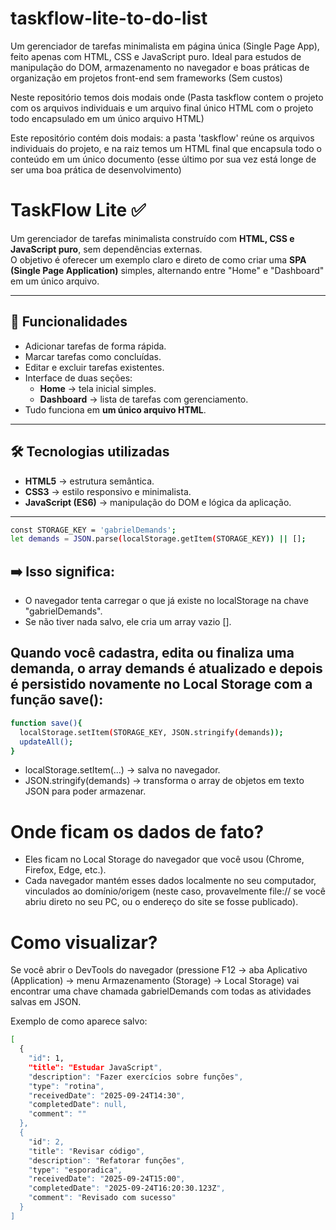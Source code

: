 # taskflow-lite-to-do-list

Um gerenciador de tarefas minimalista em página única (Single Page App), feito apenas com HTML, CSS e JavaScript puro. Ideal para estudos de manipulação do DOM, armazenamento no navegador e boas práticas de organização em projetos front-end sem frameworks (Sem custos)

Neste repositório temos dois modais onde (Pasta taskflow contem o projeto com os arquivos individuais e um arquivo final único HTML com o projeto todo encapsulado em um único arquivo HTML)

Este repositório contém dois modais: a pasta 'taskflow' reúne os arquivos individuais do projeto, e na raiz temos um HTML final que encapsula todo o conteúdo em um único documento (esse último por sua vez está longe de ser uma boa prática de desenvolvimento)


# TaskFlow Lite ✅

Um gerenciador de tarefas minimalista construído com **HTML, CSS e JavaScript puro**, sem dependências externas.  
O objetivo é oferecer um exemplo claro e direto de como criar uma **SPA (Single Page Application)** simples, alternando entre "Home" e "Dashboard" em um único arquivo.

---

## 🚀 Funcionalidades

- Adicionar tarefas de forma rápida.
- Marcar tarefas como concluídas.
- Editar e excluir tarefas existentes.
- Interface de duas seções:
  - **Home** → tela inicial simples.
  - **Dashboard** → lista de tarefas com gerenciamento.
- Tudo funciona em **um único arquivo HTML**.

---

## 🛠️ Tecnologias utilizadas

- **HTML5** → estrutura semântica.
- **CSS3** → estilo responsivo e minimalista.
- **JavaScript (ES6)** → manipulação do DOM e lógica da aplicação.

---

```bash
const STORAGE_KEY = 'gabrielDemands';
let demands = JSON.parse(localStorage.getItem(STORAGE_KEY)) || [];
```

## ➡️ Isso significa:

- O navegador tenta carregar o que já existe no localStorage na chave "gabrielDemands".
- Se não tiver nada salvo, ele cria um array vazio [].



## Quando você cadastra, edita ou finaliza uma demanda, o array demands é atualizado e depois é persistido novamente no Local Storage com a função save():

````bash
function save(){
  localStorage.setItem(STORAGE_KEY, JSON.stringify(demands));
  updateAll();
}
````

- localStorage.setItem(...) → salva no navegador.
- JSON.stringify(demands) → transforma o array de objetos em texto JSON para poder armazenar.


# Onde ficam os dados de fato?

- Eles ficam no Local Storage do navegador que você usou (Chrome, Firefox, Edge, etc.).
- Cada navegador mantém esses dados localmente no seu computador, vinculados ao domínio/origem (neste caso, provavelmente file:// se você abriu direto no seu PC, ou o endereço do site se fosse publicado).

# Como visualizar?

Se você abrir o DevTools do navegador (pressione F12 → aba Aplicativo (Application) → menu Armazenamento (Storage) → Local Storage) vai encontrar uma chave chamada gabrielDemands com todas as atividades salvas em JSON.

Exemplo de como aparece salvo:

````bash
[
  {
    "id": 1,
    "title": "Estudar JavaScript",
    "description": "Fazer exercícios sobre funções",
    "type": "rotina",
    "receivedDate": "2025-09-24T14:30",
    "completedDate": null,
    "comment": ""
  },
  {
    "id": 2,
    "title": "Revisar código",
    "description": "Refatorar funções",
    "type": "esporadica",
    "receivedDate": "2025-09-24T15:00",
    "completedDate": "2025-09-24T16:20:30.123Z",
    "comment": "Revisado com sucesso"
  }
]

````
